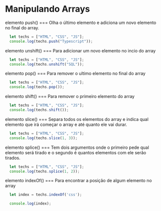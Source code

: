 # Manipulando Arrays

elemento push() === Olha o último elemento e adiciona um novo elemento no final do array.

```Javascript
  let techs = ["HTML", "CSS", "JS"];
  console.log(techs.push("Typescript"));
```

elemento unshift() === Para adicionar um novo elemento no incio do array

```Javascript
  let techs = ["HTML", "CSS", "JS"];
  console.log(techs.unshift("SQL"));
```

elemento pop() === Para remover o ultimo elemento no final do array

```Javascript
  let techs = ["HTML", "CSS", "JS"];
  console.log(techs.pop());
```

elemento shift() === Para remover o primeiro elemento do array


```Javascript
  let techs = ["HTML", "CSS", "JS"];
  console.log(techs.shift());
```

elemento slice() === Separa todos os elementos do array e indica qual elemento que irá começar o array e até quanto ele vai durar.

```Javascript
  let techs = ["HTML", "CSS", "JS"];
  console.log(techs.slice(1, 3));
```

elemento splice() === Tem dois argumentos onde o primeiro pede qual elemento será tirado e o segundo é quantos elementos com ele serão tirados.

```Javascript
  let techs = ["HTML", "CSS", "JS"];
  console.log(techs.splice(1, 2));
```

elemento indexOf() === Para encontrar a posição de algum elemento no array

```Javascript
  let index = techs.indexOf('css');

  console.log(index);
```

